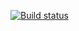 [![Build status](https://ci.appveyor.com/api/projects/status/n702y7k7vtskxuua?svg=true)](https://ci.appveyor.com/project/Berestanadi/api-ci-1-2)
